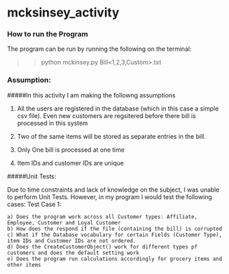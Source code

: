 # mcksinsey_activity

### How to run the Program

The program can be run by running the following on the terminal:
>>python mckinsey.py Bill<1,2,3,Custom>.txt

### Assumption: 

#####In this activity I am making the followng assumptions
1. All the users are registered in the database (which in this case a simple csv file). Even new customers are regsitered before there bill is processed in this system

2. Two of the same items will be stored as separate entries in the bill. 

3. Only One bill is processed at one time

4. Item IDs and customer IDs are unique


#####Unit Tests: 

Due to time constraints and lack of knowledge on the subject, I was unable to perform Unit Tests. However, in my program I would test the following cases: 
Test Case 1:

	a) Does the program work across all Customer types: Affiliate, Employee, Customer and Loyal Customer
	b) How does the respond if the file (containing the bill) is corrupted
	c) What if the Database vocabulary for certain Fields (Customer Type), item IDs and Customer IDs are not ordered. 
	d) Does the CreateCustomerObject() work for different types pf customers and does the default setting work
	e) Does the program run calculations accordingly for grocery items and other items

